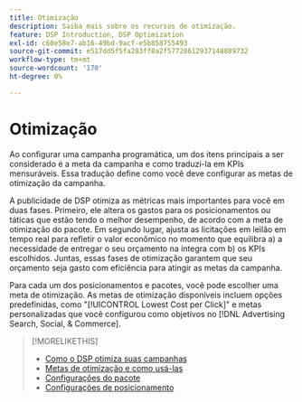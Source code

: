 ```yaml
---
title: Otimização
description: Saiba mais sobre os recursos de otimização.
feature: DSP Introduction, DSP Optimization
exl-id: c60e58e7-ab16-49bd-9acf-e5b858755493
source-git-commit: e517dd5f5fa283ff8a2f57728612937148889732
workflow-type: tm+mt
source-wordcount: '170'
ht-degree: 0%

---
```


# Otimização

Ao configurar uma campanha programática, um dos itens principais a ser considerado é a meta da campanha e como traduzi-la em KPIs mensuráveis. Essa tradução define como você deve configurar as metas de otimização da campanha.

A publicidade de DSP otimiza as métricas mais importantes para você em duas fases. Primeiro, ele altera os gastos para os posicionamentos ou táticas que estão tendo o melhor desempenho, de acordo com a meta de otimização do pacote. Em segundo lugar, ajusta as licitações em leilão em tempo real para refletir o valor econômico no momento que equilibra a) a necessidade de entregar o seu orçamento na íntegra com b) os KPIs escolhidos. Juntas, essas fases de otimização garantem que seu orçamento seja gasto com eficiência para atingir as metas da campanha.

Para cada um dos posicionamentos e pacotes, você pode escolher uma meta de otimização. As metas de otimização disponíveis incluem opções predefinidas, como &quot;[!UICONTROL Lowest Cost per Click]&quot; e metas personalizadas que você configurou como objetivos no [!DNL Advertising Search, Social, & Commerce].

>[!MORELIKETHIS]
>
> * [Como o DSP otimiza suas campanhas](/help/dsp/optimization/optimization-how-dsp-optimizes-campaigns.md)
>* [Metas de otimização e como usá-las](/help/dsp/optimization/optimization-goals.md)
>* [Configurações do pacote](/help/dsp/campaign-management/packages/package-settings.md)
>* [Configurações de posicionamento](/help/dsp/campaign-management/placements/placement-settings.md)
